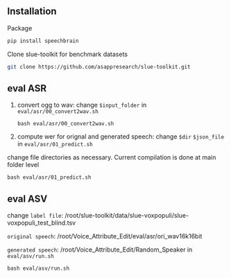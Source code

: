 ## Installation
Package
```bash
pip install speechbrain
```
Clone slue-toolkit for benchmark datasets
```bash
git clone https://github.com/asappresearch/slue-toolkit.git
```

## eval ASR
1. convert ogg to wav: change `$input_folder` in `eval/asr/00_convert2wav.sh`
   
   `bash eval/asr/00_convert2wav.sh`
   
2. compute wer for orignal and generated speech: change `$dir` `$json_file` in `eval/asr/01_predict.sh`

change file directories as necessary. Current compilation is done at main folder level

   `bash eval/asr/01_predict.sh`

## eval ASV
change 
`label file`: /root/slue-toolkit/data/slue-voxpopuli/slue-voxpopuli_test_blind.tsv

`original speech`: /root/Voice_Attribute_Edit/eval/asr/ori_wav16k16bit

`generated speech`: /root/Voice_Attribute_Edit/Random_Speaker
in `eval/asv/run.sh`

`bash eval/asv/run.sh`

